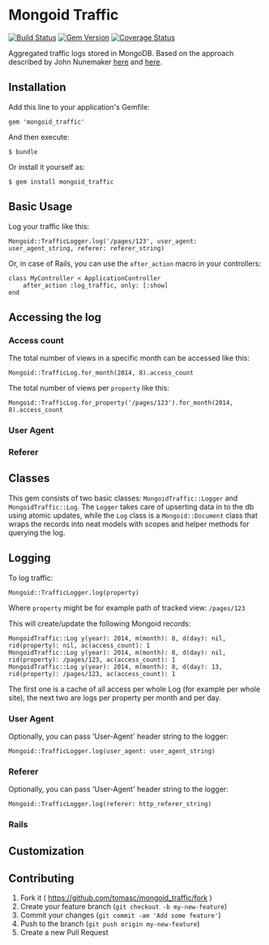 # Mongoid Traffic

[![Build Status](https://travis-ci.org/tomasc/mongoid_traffic.svg)](https://travis-ci.org/tomasc/mongoid_traffic) [![Gem Version](https://badge.fury.io/rb/mongoid_traffic.svg)](http://badge.fury.io/rb/mongoid_traffic) [![Coverage Status](https://img.shields.io/coveralls/tomasc/mongoid_traffic.svg)](https://coveralls.io/r/tomasc/mongoid_traffic)

Aggregated traffic logs stored in MongoDB. Based on the approach described by John Nunemaker [here](http://www.railstips.org/blog/archives/2011/06/28/counters-everywhere/) and [here](http://www.railstips.org/blog/archives/2011/07/31/counters-everywhere-part-2/).

## Installation

Add this line to your application's Gemfile:

	gem 'mongoid_traffic'

And then execute:

	$ bundle

Or install it yourself as:

	$ gem install mongoid_traffic

## Basic Usage

Log your traffic like this:

	Mongoid::TrafficLogger.log('/pages/123', user_agent: user_agent_string, referer: referer_string)

Or, in case of Rails, you can use the `after_action` macro in your controllers:

	class MyController < ApplicationController
		after_action :log_traffic, only: [:show]
	end

## Accessing the log

### Access count

The total number of views in a specific month can be accessed like this:

	Mongoid::TrafficLog.for_month(2014, 8).access_count

The total number of views per `property` like this:

	Mongoid::TrafficLog.for_property('/pages/123').for_month(2014, 8).access_count

### User Agent

### Referer

## Classes

This gem consists of two basic classes: `MongoidTraffic::Logger` and `MongoidTraffic::Log`. The `Logger` takes care of upserting data in to the db using atomic updates, while the `Log` class is a `Mongoid::Document` class that wraps the records into neat models with scopes and helper methods for querying the log.

## Logging

To log traffic:

	Mongoid::TrafficLogger.log(property)

Where `property` might be for example path of tracked view: `/pages/123`

This will create/update the following Mongoid records:

	MongoidTraffic::Log y(year): 2014, m(month): 8, d(day): nil, rid(property): nil, ac(access_count): 1
	MongoidTraffic::Log y(year): 2014, m(month): 8, d(day): nil, rid(property): /pages/123, ac(access_count): 1
	MongoidTraffic::Log y(year): 2014, m(month): 8, d(day): 13, rid(property): /pages/123, ac(access_count): 1

The first one is a cache of all access per whole Log (for example per whole site), the next two are logs per property per month and per day.

### User Agent

Optionally, you can pass 'User-Agent' header string to the logger:

	Mongoid::TrafficLogger.log(user_agent: user_agent_string)

### Referer

Optionally, you can pass 'User-Agent' header string to the logger:

	Mongoid::TrafficLogger.log(referer: http_referer_string)

### Rails

## Customization

## Contributing

1. Fork it ( https://github.com/tomasc/mongoid_traffic/fork )
2. Create your feature branch (`git checkout -b my-new-feature`)
3. Commit your changes (`git commit -am 'Add some feature'`)
4. Push to the branch (`git push origin my-new-feature`)
5. Create a new Pull Request

